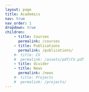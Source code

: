 ```yaml
---
layout: page
title: Academics
nav: true
nav_order: 1
dropdown: true
children: 
    - title: Courses
      permalink: /courses
    - title: Publications
      permalink: /publications/  
    #- title: CV
    #  permalink: /assets/pdf/CV.pdf 
    - title: divider
    - title: News
      permalink: /news
    #- title: Projects
    #  permalink: /projects/
---
```

